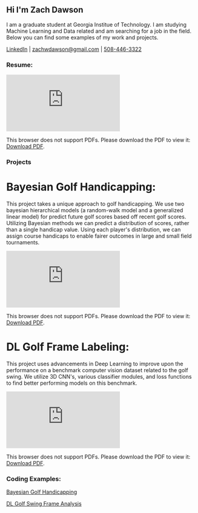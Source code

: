 ## Hi I'm Zach Dawson

I am a graduate student at Georgia Institue of Technology. I am studying Machine Learning and Data related and am searching for a job in the field. Below you can find some examples of my work and projects.

[LinkedIn](https://www.linkedin.com/in/zachary-dawson/) | <zachwdawson@gmail.com> | [508-446-3322](tel:5084463322)

### Resume:
<object data="https://zachwdawson.github.io/zachary_dawson_resume.pdf" type="application/pdf" width="700px" height="700px">
    <embed src="https://zachwdawson.github.io/zachary_dawson_resume.pdf">
        <p>This browser does not support PDFs. Please download the PDF to view it: <a href="https://zachwdawson.github.io/zachary_dawson_resume.pdf">Download PDF</a>.</p>
    </embed>
</object>

### Projects

# Bayesian Golf Handicapping:

This project takes a unique approach to golf handicapping. We use two bayesian hierarchical models (a random-walk model and a generalized linear model) for predict future golf scores based off recent golf scores. Utilizing Bayesian methods we can predict a distribution of scores, rather than a single handicap value. Using each player's distribution, we can assign course handicaps to enable fairer outcomes in large and small field tournaments.

<object data="https://zachwdawson.github.io/bayesian_golf_handicapping_system.pdf" type="application/pdf" width="700px" height="700px">
    <embed src="https://zachwdawson.github.io/bayesian_golf_handicapping_system.pdf">
        <p>This browser does not support PDFs. Please download the PDF to view it: <a href="https://zachwdawson.github.io/bayesian_golf_handicapping_system.pdf">Download PDF</a>.</p>
    </embed>
</object>


# DL Golf Frame Labeling:

This project uses advancements in Deep Learning to improve upon the performance on a benchmark computer vision dataset related to the golf swing. We utilize 3D CNN's, various classifier modules, and loss functions to find better performing models on this benchmark. 

<object data="https://zachwdawson.github.io/golf_swing_frame_labeling.pdf" type="application/pdf" width="700px" height="700px">
    <embed src="https://zachwdawson.github.io/golf_swing_frame_labeling.pdf">
        <p>This browser does not support PDFs. Please download the PDF to view it: <a href="https://zachwdawson.github.io/golf_swing_frame_labeling.pdf">Download PDF</a>.</p>
    </embed>
</object>


### Coding Examples:

[Bayesian Golf Handicapping]([https://github.com/zachwdawson/DS300_Final](https://github.gatech.edu/zdawson7/bayes_handicapping/tree/main))

[DL Golf Swing Frame Analysis]([https://github.com/zachwdawson/Software-Development](https://github.gatech.edu/zdawson7/golf_db_final_project))


